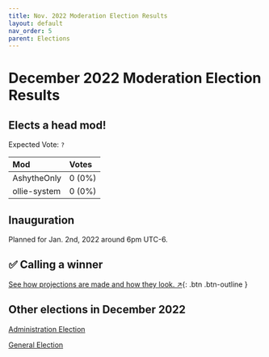 ```yaml
---
title: Nov. 2022 Moderation Election Results
layout: default
nav_order: 5
parent: Elections
---
```


# December 2022 Moderation Election Results
## Elects a head mod!

Expected Vote: `?`

| Mod             | Votes  |
| :---            | :---   |
| AshytheOnly     | 0 (0%) |
| ollie-system    | 0 (0%) |

## Inauguration

Planned for Jan. 2nd, 2022 around 6pm UTC-6.

## ✅ Calling a winner
[See how projections are made and how they look. ↗️](/elections/calling.html){: .btn .btn-outline }

## Other elections in December 2022

[Administration Election](dec22adminresults.html)

[General Election](dec22genresults.html)